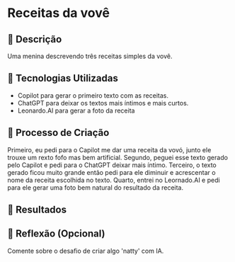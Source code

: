 # Receitas da vovê

## 📒 Descrição
Uma menina descrevendo três receitas simples da vovê.

## 🤖 Tecnologias Utilizadas
* Copilot para gerar o primeiro texto com as receitas.
* ChatGPT para deixar os textos mais íntimos e mais curtos.
* Leonardo.AI para gerar a foto da receita

## 🧐 Processo de Criação
Primeiro, eu pedi para o Capilot me dar uma receita da vovó, junto ele trouxe um rexto fofo mas bem artificial.
Segundo, peguei esse texto gerado pelo Capilot e pedi para o ChatGPT deixar mais íntimo.
Terceiro, o texto gerado ficou muito grande então pedi para ele diminuir e acrescentar o nome da receita escolhida no texto.
Quarto, entrei no Leornado.AI e pedi para ele gerar uma foto bem natural do resultado da receita.
## 🚀 Resultados


## 💭 Reflexão (Opcional)
Comente sobre o desafio de criar algo 'natty' com IA.